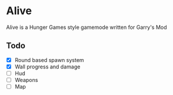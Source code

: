 # Alive
Alive is a Hunger Games style gamemode written for Garry's Mod

Todo
----
- [x] Round based spawn system
- [x] Wall progress and damage
- [ ] Hud
- [ ] Weapons
- [ ] Map
